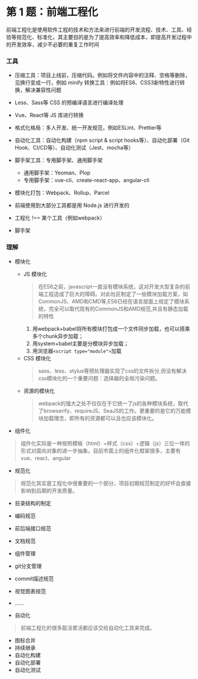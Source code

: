 # 第 1 题：前端工程化

前端工程化是使用软件工程的技术和方法来进行前端的开发流程、技术、工具、经验等规范化、标准化，其主要目的是为了提高效率和降低成本，即提高开发过程中的开发效率，减少不必要的重复工作时间

### 工具

* 压缩工具：项目上线前，压缩代码。例如将文件内容中的注释、空格等删除，见换行变成一行，例如 minify
转换工具：例如将ES6、CSS3新特性进行转换，解决兼容性问题

* Less、Sass等 CSS 的预编译语言进行编译处理

* Vue、React等 JS 库进行转换

* 格式化格局：多人开发、统一开发规范，例如ESLint、Prettier等

* 自动化工具：自动化构建（npm script & script hooks等）、自动化部署（Git Hook、CI/CD等）、自动化测试（Jest、mocha等）

* 脚手架工具：专用脚手架、通用脚手架
  * 通用脚手架：Yeoman、Plop
  * 专用脚手架：vue-cli、create-react-app、angular-cli

* 模块化打包：Webpack、Rollup、Parcel

* 前端使用到大部分工具都是用 Node.js 进行开发的

* 工程化 !== 某个工具（例如webpack）

* 脚手架

### 理解

* 模块化
  * JS 模块化
    > 在ES6之前，javascript一直没有模块系统，这对开发大型复杂的前端工程造成了巨大的障碍。对此社区制定了一些模块加载方案，如CommonJS、AMD和CMD等,ES6已经在语言层面上规定了模块系统，完全可以取代现有的CommonJS和AMD规范,并且有静态加载的特性
    1. 用webpack+babel将所有模块打包成一个文件同步加载，也可以搭乘多个chunk异步加载；
    2. 用system+babel主要是分模块异步加载；
    3. 用浏览器`<script type="module">`加载
  * CSS 模块化
    > sass、less、stylus等预处理器实现了css的文件拆分,但没有解决css模块化的一个重要问题：选择器的全局污染问题。
  * 资源的模块化
    > webpack的强大之处不仅仅在于它统一了js的各种模块系统，取代了browserify、requireJS、SeaJS的工作。更重要的是它的万能模块加载理念，即所有的资源都可以且也应该模块化。

* 组件化
> 组件化实际是一种按照模板（html）+样式（css）+逻辑（js）三位一体的形式对面向对象的进一步抽象。目前市面上的组件化框架很多，主要有vue、react、angular

* 规范化
> 规范化其实是工程化中很重要的一个部分，项目初期规范制定的好坏会直接影响到后期的开发质量。

  * 目录结构的制定
  * 编码规范
  * 前后端接口规范
  * 文档规范
  * 组件管理
  * git分支管理
  * commit描述规范
  * 视觉图表规范
  * ……

* 自动化
> 前端工程化的很多脏活累活都应该交给自动化工具来完成。

  * 图标合并
  * 持续继承
  * 自动化构建
  * 自动化部署
  * 自动化测试